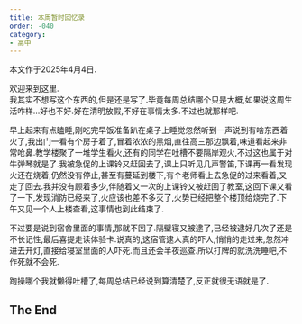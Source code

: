 ```yaml
---
title: 本周暂时回忆录
order: -040
category:
- 高中
---
```


本文作于2025年4月4日.  

欢迎来到这里.  
我其实不想写这个东西的,但是还是写了.毕竟每周总结哪个只是大概,如果说这周生活咋样...好也不好.好在清明放假,不好在事情太多.不过也就那样吧.  

早上起来有点瞌睡,刚吃完早饭准备趴在桌子上睡觉忽然听到一声说到有啥东西着火了,我出门一看有个房子着了,冒着浓浓的黑烟,直往高三那边飘着,味道看起来非常呛鼻.教学楼聚了一堆学生看火,还有的同学在吐槽不要隔岸观火,不过这也属于对牛弹琴就是了.我被急促的上课铃又赶回去了,课上只听见几声警笛,下课再一看发现火还在烧着,仍然没有停止,甚至有蔓延到楼下,有个老师看上去急促的过来看着,又走了回去.我并没有顾着多少,伴随着又一次的上课铃又被赶回了教室,这回下课又看了一下,发现消防已经来了,火应该也差不多灭了,火势已经把整个楼顶给烧完了.下午又见一个人上楼查看,这事情也到此结束了.  

不过要是说到宿舍里面的事情,那就不困了.隔壁寝又被逮了,已经被逮好几次了还是不长记性,最后喜提走读体验卡.说真的,这宿管逮人真的吓人,悄悄的走过来,忽然冲进去开灯,直接给寝室里面的人吓死.而且还会半夜巡查.所以打牌的就洗洗睡吧,不作死就不会死.  

跑操哪个我就懒得吐槽了,每周总结已经说到算清楚了,反正就很无语就是了.  

## The End